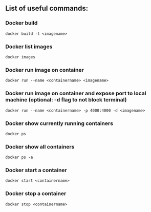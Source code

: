 ## List of useful commands:

### Docker build
```docker build -t <imagename>```

### Docker list images
```docker images```

### Docker run image on container
```docker run --name <containername> <imagename>```

### Docker run image on container and expose port to local machine (optional: -d flag to not block terminal)
```docker run --name <containername> -p 4000:4000 -d <imagename>```

### Docker show currently running containers
```docker ps```

### Docker show all containers
```docker ps -a```

### Docker start a container
```docker start <containername>```

### Docker stop a container
```docker stop <containername>```
